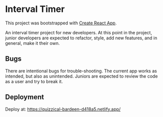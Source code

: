 # Interval Timer

This project was bootstrapped with [Create React App](https://github.com/facebook/create-react-app).

An interval timer project for new developers. At this point in the project, junior developers are expected to refactor, style, add new features, and in general, make it their own.

## Bugs

There are intentional bugs for trouble-shooting. The current app works as intended, but also as unintended. Juniors are expected to review the code as a user and try to break it.

## Deployment

Deploy at: https://quizzical-bardeen-d418a5.netlify.app/
